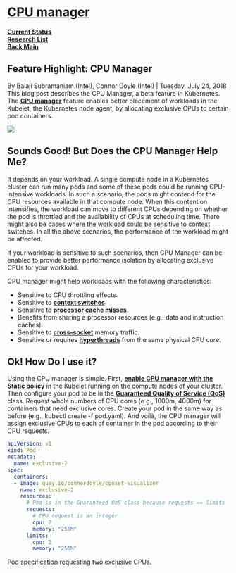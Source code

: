 # **[CPU manager](https://kubernetes.io/blog/2018/07/24/feature-highlight-cpu-manager/)**

**[Current Status](../../../../../development/status/weekly/current_status.md)**\
**[Research List](../../../../research_list.md)**\
**[Back Main](../../../../../README.md)**

## Feature Highlight: CPU Manager

By Balaji Subramaniam (Intel), Connor Doyle (Intel) | Tuesday, July 24, 2018
This blog post describes the CPU Manager, a beta feature in Kubernetes. The **[CPU manager](https://kubernetes.io/docs/tasks/administer-cluster/cpu-management-policies/)** feature enables better placement of workloads in the Kubelet, the Kubernetes node agent, by allocating exclusive CPUs to certain pod containers.

![](https://kubernetes.io/images/blog/2018-07-24-cpu-manager/cpu-manager.png)

## Sounds Good! But Does the CPU Manager Help Me?

It depends on your workload. A single compute node in a Kubernetes cluster can run many pods and some of these pods could be running CPU-intensive workloads. In such a scenario, the pods might contend for the CPU resources available in that compute node. When this contention intensifies, the workload can move to different CPUs depending on whether the pod is throttled and the availability of CPUs at scheduling time. There might also be cases where the workload could be sensitive to context switches. In all the above scenarios, the performance of the workload might be affected.

If your workload is sensitive to such scenarios, then CPU Manager can be enabled to provide better performance isolation by allocating exclusive CPUs for your workload.

CPU manager might help workloads with the following characteristics:

- Sensitive to CPU throttling effects.
- Sensitive to **[context switches](../../../linux/concepts/context_switches.md)**.
- Sensitive to **[processor cache misses](../../../linux/concepts/processor_cache_misses.md)**.
- Benefits from sharing a processor resources (e.g., data and instruction caches).
- Sensitive to **[cross-socket](../../../linux/concepts/cross_socket_memory.md)** memory traffic.
- Sensitive or requires **[hyperthreads](../../../linux/concepts/hyper_threading.md)** from the same physical CPU core.

## Ok! How Do I use it?

Using the CPU manager is simple. First, **[enable CPU manager with the Static policy](https://kubernetes.io/docs/tasks/administer-cluster/cpu-management-policies/#cpu-management-policies)** in the Kubelet running on the compute nodes of your cluster. Then configure your pod to be in the **[Guaranteed Quality of Service (QoS)](https://kubernetes.io/docs/tasks/configure-pod-container/quality-service-pod/#create-a-pod-that-gets-assigned-a-qos-class-of-guaranteed)** class. Request whole numbers of CPU cores (e.g., 1000m, 4000m) for containers that need exclusive cores. Create your pod in the same way as before (e.g., kubectl create -f pod.yaml). And voilà, the CPU manager will assign exclusive CPUs to each of container in the pod according to their CPU requests.

```yaml
apiVersion: v1
kind: Pod
metadata:
  name: exclusive-2
spec:
  containers:
  - image: quay.io/connordoyle/cpuset-visualizer
    name: exclusive-2
    resources:
      # Pod is in the Guaranteed QoS class because requests == limits
      requests:
        # CPU request is an integer
        cpu: 2
        memory: "256M"
      limits:
        cpu: 2
        memory: "256M"
```

Pod specification requesting two exclusive CPUs.
